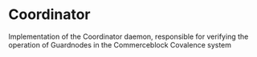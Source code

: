 # Coordinator

Implementation of the Coordinator daemon, responsible for verifying the operation of Guardnodes in the Commerceblock Covalence system

